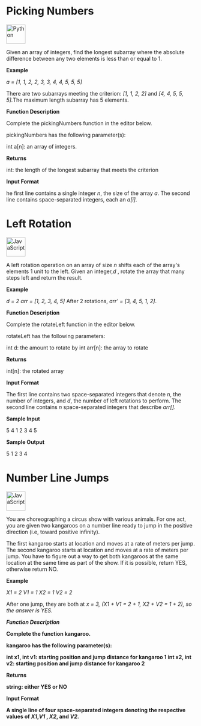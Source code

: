 # Picking Numbers
<a href="https://www.python.org/" title="Python"><img src="https://github.com/get-icon/geticon/raw/master/icons/python.svg" alt="Python" width="51px" height="51px"></a>

Given an array of integers, find the longest subarray where the absolute difference between any two elements is less than or equal to 1.

<b>Example</b>

<em>a = [1, 1, 2, 2, 3, 3, 4, 4, 5, 5, 5]</em>

There are two subarrays meeting the criterion: <em>[1, 1, 2, 2]</em> and <em>[4, 4, 5, 5, 5].</em>The maximum length subarray has 5 elements.

<b>Function Description</b>

Complete the pickingNumbers function in the editor below.

pickingNumbers has the following parameter(s):

int a[n]: an array of integers.

<b>Returns</b>

int: the length of the longest subarray that meets the criterion

<b>Input Format</b>

he first line contains a single integer <em>n</em>, the size of the array <em>a</em>.
The second line contains  space-separated integers, each an <em>a[i]</em>.

# Left Rotation
<a href="https://developer.mozilla.org/en-US/docs/Web/JavaScript" title="JavaScript"><img src="https://github.com/get-icon/geticon/raw/master/icons/javascript.svg" alt="JavaScript" width="51px" height="51px"></a>

A left rotation operation on an array of size <em>n</em> shifts each of the array's elements 1 unit to the left. Given an integer,<em>d</em> , rotate the array that many steps left and return the result.

<b>Example</b>

<em>d = 2</em>
<em>arr = [1, 2, 3, 4, 5]</em>
After 2 rotations, <em>arr' = [3, 4, 5, 1, 2]</em>.

<b>Function Description</b>

Complete the rotateLeft function in the editor below.

rotateLeft has the following parameters:

int d: the amount to rotate by
int arr[n]: the array to rotate

<b>Returns</b>

int[n]: the rotated array

<b>Input Format</b>

The first line contains two space-separated integers that denote <em>n</em>, the number of integers, and <em>d</em>, the number of left rotations to perform.
The second line contains <em>n</em> space-separated integers that describe <em>arr[]</em>.

<b>Sample Input</b>

5 4
1 2 3 4 5

<b>Sample Output</b>

5 1 2 3 4


# Number Line Jumps
<a href="https://developer.mozilla.org/en-US/docs/Web/JavaScript" title="JavaScript"><img src="https://github.com/get-icon/geticon/raw/master/icons/javascript.svg" alt="JavaScript" width="51px" height="51px"></a>

You are choreographing a circus show with various animals. For one act, you are given two kangaroos on a number line ready to jump in the positive direction (i.e, toward positive infinity).

The first kangaroo starts at location  and moves at a rate of  meters per jump.
The second kangaroo starts at location  and moves at a rate of  meters per jump.
You have to figure out a way to get both kangaroos at the same location at the same time as part of the show. If it is possible, return YES, otherwise return NO.

<b>Example</b>

<em>X1 = 2</em>
<em>V1 = 1</em>
<em>X2 = 1</em>
<em>V2 = 2</em>

After one jump, they are both at <em>x = 3, (<em>X1 + V1 = 2 + 1, X2 + V2 = 1 + 2</em>), so the answer is YES.

<b>Function Description</em>

Complete the function kangaroo.

kangaroo has the following parameter(s):

int x1, int v1: starting position and jump distance for kangaroo 1
int x2, int v2: starting position and jump distance for kangaroo 2

<b>Returns</em>

string: either YES or NO

<b>Input Format</b>

A single line of four space-separated integers denoting the respective values of <em>X1</em>,<em>V1</em> , <em>X2</em>, and <em>V2</em>.

